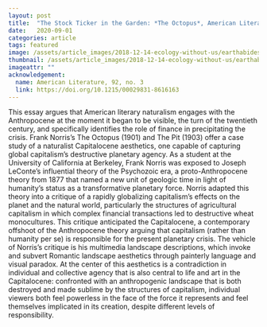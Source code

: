 ```yaml
--- 
layout: post
title:  "The Stock Ticker in the Garden: *The Octopus*, American Literary Naturalism, and Capitalocene Aesthetics""
date:   2020-09-01
categories: article
tags: featured
image: /assets/article_images/2018-12-14-ecology-without-us/earthabides_head.jpg
thumbnail: /assets/article_images/2018-12-14-ecology-without-us/earthabides_thumb.jpg
imageattr: ""
acknowledgement:
  name: American Literature, 92, no. 3
  link: https://doi.org/10.1215/00029831-8616163 
---
```


This essay argues that American literary naturalism engages with the Anthropocene at the moment it began to be visible, the turn of the twentieth century, and specifically identifies the role of finance in precipitating the crisis. Frank Norris’s The Octopus (1901) and The Pit (1903) offer a case study of a naturalist Capitalocene aesthetics, one capable of capturing global capitalism’s destructive planetary agency. As a student at the University of California at Berkeley, Frank Norris was exposed to Joseph LeConte’s influential theory of the Psychozoic era, a proto-Anthropocene theory from 1877 that named a new unit of geologic time in light of humanity’s status as a transformative planetary force. Norris adapted this theory into a critique of a rapidly globalizing capitalism’s effects on the planet and the natural world, particularly the structures of agricultural capitalism in which complex financial transactions led to destructive wheat monocultures. This critique anticipated the Capitalocene, a contemporary offshoot of the Anthropocene theory arguing that capitalism (rather than humanity per se) is responsible for the present planetary crisis. The vehicle of Norris’s critique is his multimedia landscape descriptions, which invoke and subvert Romantic landscape aesthetics through painterly language and visual paradox. At the center of this aesthetics is a contradiction in individual and collective agency that is also central to life and art in the Capitalocene: confronted with an anthropogenic landscape that is both destroyed and made sublime by the structures of capitalism, individual viewers both feel powerless in the face of the force it represents and feel themselves implicated in its creation, despite different levels of responsibility.
